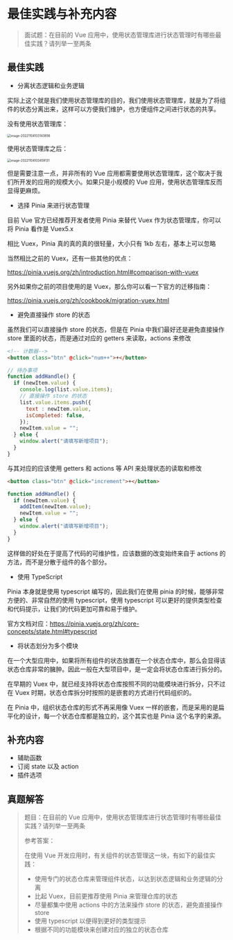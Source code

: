 # 最佳实践与补充内容

> 面试题：在目前的 Vue 应用中，使用状态管理库进行状态管理时有哪些最佳实践？请列举一至两条



## 最佳实践

- 分离状态逻辑和业务逻辑

实际上这个就是我们使用状态管理库的目的，我们使用状态管理库，就是为了将组件的状态分离出来，这样可以方便我们维护，也方便组件之间进行状态的共享。

没有使用状态管理库：

<img src="https://xiejie-typora.oss-cn-chengdu.aliyuncs.com/2022-11-04-023144.png" alt="image-20221104103143856" style="zoom:50%;" />

使用状态管理库之后：

<img src="https://xiejie-typora.oss-cn-chengdu.aliyuncs.com/2022-11-04-023459.png" alt="image-20221104103459131" style="zoom:50%;" />

但是需要注意一点，并非所有的 Vue 应用都需要使用状态管理库，这个取决于我们所开发的应用的规模大小。如果只是小规模的 Vue 应用，使用状态管理库反而显得更麻烦。



- 选择 Pinia 来进行状态管理

目前 Vue 官方已经推荐开发者使用 Pinia 来替代 Vuex 作为状态管理库，你可以将 Pinia 看作是 Vuex5.x

相比 Vuex，Pinia 真的真的真的很轻量，大小只有 1kb 左右，基本上可以忽略

当然相比之前的 Vuex，还有一些其他的优点：

https://pinia.vuejs.org/zh/introduction.html#comparison-with-vuex

另外如果你之前的项目使用的是 Vuex，那么你可以看一下官方的迁移指南：

https://pinia.vuejs.org/zh/cookbook/migration-vuex.html



- 避免直接操作 store 的状态

虽然我们可以直接操作 store 的状态，但是在 Pinia 中我们最好还是避免直接操作 store 里面的状态，而是通过对应的 getters 来读取，actions 来修改

```html
<!-- 计数器-->
<button class="btn" @click="num++">+</button>
```

```js
// 待办事项
function addHandle() {
  if (newItem.value) {
    console.log(list.value.items);
    // 直接操作 store 的状态
    list.value.items.push({
      text : newItem.value,
      isCompleted: false,
    });
    newItem.value = "";
  } else {
    window.alert("请填写新增项目");
  }
}
```

与其对应的应该使用 getters 和 actions 等 API 来处理状态的读取和修改

```html
<button class="btn" @click="increment">+</button>
```

```js
function addHandle() {
  if (newItem.value) {
    addItem(newItem.value);
    newItem.value = "";
  } else {
    window.alert("请填写新增项目");
  }
}
```

这样做的好处在于提高了代码的可维护性，应该数据的改变始终来自于 actions 的方法，而不是分散于组件的各个部分。



- 使用 TypeScript

Pinia 本身就是使用 typescript 编写的，因此我们在使用 pinia 的时候，能够非常方便的、非常自然的使用 typescript，使用 typescript 可以更好的提供类型检查和代码提示，让我们的代码更加可靠和易于维护。

官方文档对应：https://pinia.vuejs.org/zh/core-concepts/state.html#typescript



- 将状态划分为多个模块

在一个大型应用中，如果将所有组件的状态放置在一个状态仓库中，那么会显得该状态仓库非常的臃肿。因此一般在大型项目中，是一定会将状态仓库进行拆分的。

在早期的 Vuex 中，就已经支持将状态仓库按照不同的功能模块进行拆分，只不过在 Vuex 时期，状态仓库拆分时按照的是嵌套的方式进行代码组织的。

在 Pinia 中，组织状态仓库的形式不再采用像 Vuex 一样的嵌套，而是采用的是扁平化的设计，每一个状态仓库都是独立的，这个其实也是 Pinia 这个名字的来源。



## 补充内容

- 辅助函数
- 订阅 state 以及 action
- 插件选项



## 真题解答

> 题目：在目前的 Vue 应用中，使用状态管理库进行状态管理时有哪些最佳实践？请列举一至两条
>
> 参考答案：
>
> 在使用 Vue 开发应用时，有关组件的状态管理这一块，有如下的最佳实践：
>
> - 使用专门的状态仓库来管理组件状态，以达到状态逻辑和业务逻辑的分离
> - 比起 Vuex，目前更推荐使用 Pinia 来管理仓库的状态
> - 尽量都集中使用 actions 中的方法来操作 store 的状态，避免直接操作 store
> - 使用 typescript 以便得到更好的类型提示
> - 根据不同的功能模块来创建对应的独立的状态仓库